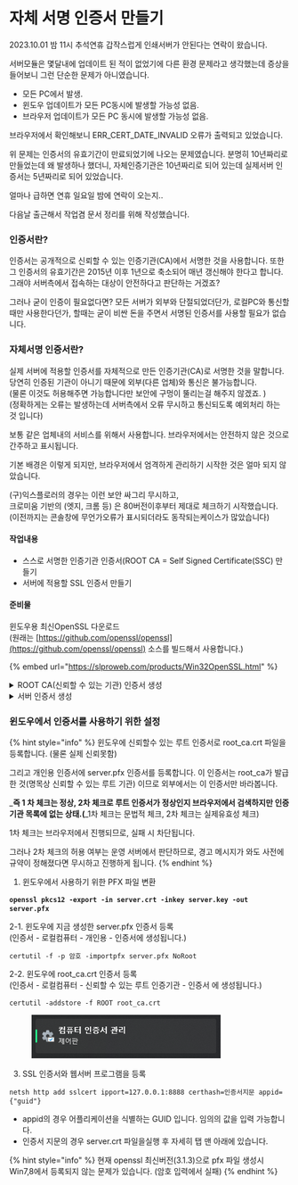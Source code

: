 # 자체 서명 인증서 만들기

2023.10.01 밤 11시 추석연휴 갑작스럽게 인쇄서버가 안된다는 연락이 왔습니다.&#x20;

서버모듈은 몇달내에 업데이트 된 적이 없었기에 다른 환경 문제라고 생각했는데 증상을 들어보니 그런 단순한 문제가 아니였습니다.&#x20;

* 모든 PC에서 발생.
* 윈도우 업데이트가 모든 PC동시에 발생할 가능성 없음.
* 브라우저 업데이트가 모든 PC 동시에 발생할 가능성 없음.

브라우저에서 확인해보니 ERR\_CERT\_DATE\_INVALID 오류가 출력되고 있었습니다.&#x20;

위 문제는 인증서의 유효기간이 만료되었기에 나오는 문제였습니다. 분명히 10년짜리로 만들었는데 왜 발생하나 했더니, 자체인증기관은 10년짜리로 되어 있는데 실제서버 인증서는 5년짜리로 되어 있었습니다.



얼마나 급하면 연휴 일요일 밤에 연락이 오는지..

다음날 출근해서 작업겸 문서 정리를 위해 작성했습니다.&#x20;



### **인증서란?**

인증서는 공개적으로 신뢰할 수 있는 인증기관(CA)에서 서명한 것을 사용합니다.  또한 그 인증서의 유효기간은 2015년 이후 1년으로 축소되어 매년 갱신해야 한다고 합니다. 그래야 서버측에서 접속하는 대상이 안전하다고 판단하는 거겠죠?&#x20;

그러나 굳이 인증이 필요없다면? 모든 서버가 외부와 단절되었더단가, 로컬PC와 통신할때만 사용한다던가, 할때는 굳이 비싼 돈을 주면서 서명된 인증서를 사용할 필요가 없습니다.&#x20;



### 자체서명 인증서란?

실제 서버에 적용할 인증서를 자체적으로 만든 인증기관(CA)로 서명한 것을 말합니다. 당연히 인증된 기관이 아니기 때문에 외부(다른 업체)와 통신은 불가능합니다.\
(물론 이것도 허용해주면 가능합니다만 보안에 구멍이 뚤리는걸 해주지 않겠죠. ) \
(정확하게는 오류는 발생하는데 서버측에서 오류 무시하고 통신되도록 예외처리 하는 것 입니다)

보통 같은 업체내의 서비스를 위해서 사용합니다. 브라우저에서는 안전하지 않은 것으로 간주하고 표시됩니다.&#x20;



기본 배경은 이렇게 되지만, 브라우저에서 엄격하게 관리하기 시작한 것은 얼마 되지 않았습니다.&#x20;

(구)익스플로러의 경우는 이런 보안 싸그리 무시하고, \
크로미움 기반의 (엣지, 크롬 등) 은 80버전이후부터 제대로 체크하기 시작했습니다. \
(이전까지는 콘솔창에 무언가오류가 표시되더라도 동작되는케이스가 많았습니다)



#### 작업내용

* 스스로 서명한 인증기관 인증서(ROOT CA = Self Signed Certificate(SSC) 만들기
* 서버에 적용할 SSL 인증서 만들기

#### 준비물

윈도우용 최신OpenSSL 다운로드\
(원래는 [https://github.com/openssl/openssl](https://github.com/openssl/openssl) 소스를 빌드해서 사용합니다.)

{% embed url="https://slproweb.com/products/Win32OpenSSL.html" %}

<details>

<summary>ROOT CA(신뢰할 수 있는 기관) 인증서 생성</summary>

1. 개인 키 생성(key)

```
openssl genrsa -des3 -out root_ca.key 2048
```

2. 메모장으로  인증요청서 환경파일 생성(cnf)\
   이 파일이 없으면 인증요청서 생성시 전부 타이핑해서 입력하게 됩니다. \
   편의성을 위해서 만들어 주는게 좋습니다.&#x20;

{% code title="root_ca_openssl.cnf" %}
```
[ req ]
default_bits            = 2048
default_md              = sha1
default_keyfile         = root_ca.key
distinguished_name      = req_distinguished_name
extensions             = v3_ca
req_extensions = v3_ca

[ v3_ca ]
basicConstraints       = critical, CA:TRUE, pathlen:0
subjectKeyIdentifier   = hash
##authorityKeyIdentifier = keyid:always, issuer:always
keyUsage               = keyCertSign, cRLSign
nsCertType             = sslCA, emailCA, objCA

[req_distinguished_name ]
countryName                     = KR
countryName_default             = KR
countryName_min                 = 2
countryName_max                 = 2

# 회사명 입력
organizationName              = Company
organizationName_default      = Company

# 부서 입력
#organizationalUnitName          = 부서명
#organizationalUnitName_default  = 부서명  

# SSL 서비스할 domain 명 입력
commonName                     = 도메인
commonName_default             = 도메인
commonName_max                  = 64
```
{% endcode %}

3. 인증요청서 (CSR) 파일생성

```
openssl req -new -key root_ca.key -out root_ca.csr -config root_ca_openssl.cnf
```

4. 자체 서명 인증서 생성(CRT)

```
openssl x509 -req -days 3650 -extensions v3_ca -set_serial 1 -in root_ca.csr
 -signkey root_ca.key 
 -out root_ca.crt 
 -extfile root_ca_openssl.cnf -sha256
```

</details>

<details>

<summary>서버 인증서 생성</summary>

1. 개인키 생성(key)

```
openssl genrsa -des3 -out server.key 2048
```

2. 인증요청서 환경파일 생성(cnf)\
   이 파일이 없으면 인증요청서 생성시 전부 타이핑해서 입력하게 됩니다. \
   편의성을 위해서 만들어 주는게 좋습니다.&#x20;

{% code title="server_openssl.cnf" %}
```
[ req ]
default_bits            = 2048
default_md              = sha1
default_keyfile         = root_ca.key
distinguished_name      = req_distinguished_name
extensions             = v3_user
## 인증서 요청시에도 extension 이 들어가면 authorityKeyIdentifier 를 찾지 못해 에러가 나므로 막아둔다.
## req_extensions = v3_user
  
[ v3_user ]
# Extensions to add to a certificate request
basicConstraints = CA:FALSE
authorityKeyIdentifier = keyid,issuer
subjectKeyIdentifier = hash
keyUsage = nonRepudiation, digitalSignature, keyEncipherment
## SSL 용 확장키 필드
extendedKeyUsage = serverAuth,clientAuth
subjectAltName          = @alt_names

[ alt_names]
## Subject AltName의 DNSName field에 SSL Host 의 도메인 이름을 적어준다.
## 멀티 도메인일 경우 *.lesstif.com 처럼 쓸 수 있다.
IP.1   = 127.0.0.1
#DNS.2   = lesstif.com
#DNS.3   = *.lesstif.com
  
[req_distinguished_name ]
countryName                     = Country Name (2 letter code)
countryName_default             = KR
countryName_min                 = 2
countryName_max                 = 2
  
# 회사명 입력
organizationName              = Organization Name (eg, company)
organizationName_default      = 회사명
   
# 부서 입력
organizationalUnitName          = Organizational Unit Name (eg, section)
organizationalUnitName_default  = 부서명
   
# SSL 서비스할 domain 명 입력
commonName                      = Common Name (eg, your name or your server's hostname)
commonName_default             = 127.0.0.1
commonName_max                  = 64
```
{% endcode %}

3. 인증요청서 (CSR) 파일생성

<pre><code><strong>openssl req -new -key server.key -out server.csr -config server_openssl.cnf
</strong></code></pre>

4. 인증요청서파일(CSR)을 자체서명된인증기관(ROOT CA) 개인키로 서명

```
openssl x509 -req -days 3650 -extensions v3_user -in server.csr 
-CA root_ca.crt -CAcreateserial 
-CAkey root_ca.key 
-out server.crt -extfile server_openssl.cnf -sha256 
```

</details>



### 윈도우에서 인증서를 사용하기 위한 설정



{% hint style="info" %}
윈도우에 신뢰할수 있는 루트 인증서로 root\_ca.crt 파일을 등록합니다. (물론 실제 신뢰못함)

그리고 개인용 인증서에 server.pfx 인증서를 등록합니다. 이 인증서는 root\_ca가 발급한 것(명목상 신뢰할 수 있는 루트 기관) 이므로 외부에서는 이 인증서만 바라봅니다.

_**즉 1 차 체크는 정상, 2차 체크로 루트 인증서가  정상인지 브라우저에서 검색하지만 인증기관 목록에 없는 상태.(**_1차 체크는 문법적 체크, 2차 체크는 실제유효성 체크)

1차 체크는 브라우저에서 진행되므로, 실패 시 차단됩니다.&#x20;

그러나 2차 체크의 허용 여부는 운영 서버에서 판단하므로, 경고 메시지가 와도 사전에 규약이 정해졌다면 무시하고 진행하게 됩니다.&#x20;
{% endhint %}



1. 윈도우에서 사용하기 위한 PFX 파일 변환

<pre><code><strong>openssl pkcs12 -export -in server.crt -inkey server.key -out server.pfx
</strong></code></pre>

&#x20;2-1. 윈도우에 지금 생성한 server.pfx 인증서 등록 \
&#x20;       (인증서 - 로컬컴퓨터 - 개인용 - 인증서에 생성됩니다.)

```
certutil -f -p 암호 -importpfx server.pfx NoRoot
```

&#x20;2-2. 윈도우에 root\_ca.crt 인증서 등록 \
&#x20;       (인증서 - 로컬컴퓨터 - 신뢰할 수 있는 루트 인증기관 - 인증서 에 생성됩니다.)

```
certutil -addstore -f ROOT root_ca.crt
```

<figure><img src="../../.gitbook/assets/image (1) (1) (1) (1) (1) (1) (1) (1).png" alt=""><figcaption></figcaption></figure>

3. SSL 인증서와 웹서버 프로그램을 등록

```
netsh http add sslcert ipport=127.0.0.1:8888 certhash=인증서지문 appid={"guid"}
```

* appid의 경우 어플리케이션을 식별하는 GUID 입니다. 임의의 값을 입력 가능합니다.&#x20;
* 인증서 지문의 경우 server.crt 파일을실행 후 자세히 탭 맨 아래에 있습니다.&#x20;



{% hint style="info" %}
현재 openssl 최신버전(3.1.3)으로 pfx 파일 생성시 Win7,8에서 등록되지 않는 문제가 있습니다. (암호 입력에서 실패)
{% endhint %}
